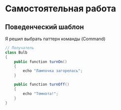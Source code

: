 # Самостоятельная работа
## Поведенческий шаблон
Я решил выбрать паттерн команды (Command)
```java
// Получатель
class Bulb
{
    public function turnOn()
    {
        echo "Лампочка загорелась";
    }

    public function turnOff()
    {
        echo "Темнота!";
    }
}
```
